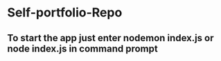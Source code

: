 # Self-portfolio-Repo

## To start the app just enter nodemon index.js or node index.js in command prompt
